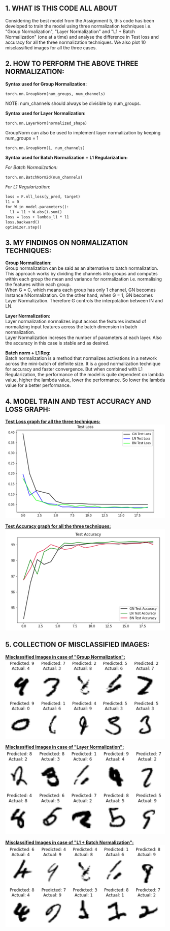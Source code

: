 ## **1. WHAT IS THIS CODE ALL ABOUT**      
Considering the best model from the Assignment 5, this code has been developed to train the model using three normalization techniques i.e. "Group Normalization", "Layer Normalization" and "L1 + Batch Normalization" (one at a time) and analyse the difference in Test loss and accuracy for all the three normalization techniques. We also plot 10 misclassified images for all the three cases.


## **2. HOW TO PERFORM THE ABOVE THREE NORMALIZATION:**      

**Syntax used for Group Normalization:**


```
torch.nn.GroupNorm(num_groups, num_channels)
```
NOTE: num_channels should always be divisible by num_groups.    
           
           
**Syntax used for Layer Normalization:**


```
torch.nn.LayerNorm(normalized_shape) 
```

GroupNorm can also be used to implement layer normalization by keeping num_groups = 1

```
torch.nn.GroupNorm(1, num_channels)
```

**Syntax used for Batch Normalization + L1 Regularization:**

*For Batch Normalization:*
```
torch.nn.BatchNorm2d(num_channels)
```
*For L1 Regularization:*
      
```
loss = F.nll_loss(y_pred, target)
l1 = 0
for W in model.parameters():
  l1 = l1 + W.abs().sum()
loss = loss + lambda_l1 * l1
loss.backward()
optimizer.step()
```

## **3. MY FINDINGS ON NORMALIZATION TECHNIQUES:**  
**Group Normalization:**       
Group normalization can be said as an alternative to batch normalization. This approach works by dividing the channels into groups and computes within each group the mean and variance for normalization i.e. normalising the features within each group.        
When G = C, which means each group has only 1 channel, GN becomes Instance NNormalization. On the other hand, when G = 1, GN becomes Layer Normalization. Therefore G controls the interpolation between IN and LN.       
              
**Layer Normalization:**    
Layer normalization normalizes input across the features instead of normalizing input features across the batch dimension in batch normalization.     
Layer Normalization  increses the number of parameters at each layer. Also the accuracy in this case is stable and as desired.              
              
**Batch norm + L1 Reg:**         
Batch normalization is a method that normalizes activations in a network across the mini-batch of definite size. It is a good normalization technique for accuracy and faster convergence. But when combined with L1 Regularization, the performance of the model is quite dependent on lambda value, higher the lambda value, lower the performance. So lower the lambda value for a better performance.

## **4. MODEL TRAIN AND TEST ACCURACY AND LOSS GRAPH:**     

<u>**Test Loss graph for all the three techniques:**</u>    
![test_loss.PNG](images/test_loss.PNG)      
        

<u>**Test Accuracy graph for all the three techniques:**</u>     
![test_accuracy.PNG](images/test_accuracy.PNG)
            
 
## **5. COLLECTION OF MISCLASSIFIED IMAGES:**

<u>**Misclassified Images in case of "Group Normalization":**</u>        
![group_misclassified_image.PNG](images/misclassified_for_group.PNG)          
       

<u>**Misclassified Images in case of "Layer Normalization":**</u>         
![layer_misclassified_image.PNG](images/misclassified_for_layer.PNG)    
        

<u>**Misclassified Images in case of "L1 + Batch Normalization":**</u>          
![batch_misclassified_image.PNG](images/misclassified_for_batch.PNG)            
